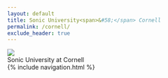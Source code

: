 ```yaml
---
layout: default
title: Sonic University<span>&#58;</span> Cornell
permalink: /cornell/
exclude_header: true
---
```


<img class='cornell-header-image' src="/assets/images/cornell.jpg"/>
<div class='page-header'>Sonic University at Cornell</div>
<div class='cornell-padding'></div>
{% include navigation.html %}

